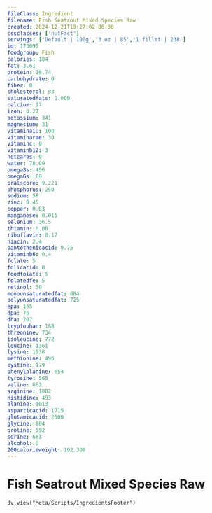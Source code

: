 ```yaml
---
fileClass: Ingredient
filename: Fish Seatrout Mixed Species Raw
created: 2024-12-21T19:27:02-06:00
cssclasses: ['nutFact']
servings: ['Default | 100g','3 oz | 85','1 fillet | 238']
id: 173695
foodgroup: Fish
calories: 104
fat: 3.61
protein: 16.74
carbohydrate: 0
fiber: 0
cholesterol: 83
saturatedfats: 1.009
calcium: 17
iron: 0.27
potassium: 341
magnesium: 31
vitaminaiu: 100
vitaminarae: 30
vitaminc: 0
vitaminb12: 3
netcarbs: 0
water: 78.09
omega3s: 456
omega6s: 69
pralscore: 9.221
phosphorus: 250
sodium: 58
zinc: 0.45
copper: 0.03
manganese: 0.015
selenium: 36.5
thiamin: 0.06
riboflavin: 0.17
niacin: 2.4
pantothenicacid: 0.75
vitaminb6: 0.4
folate: 5
folicacid: 0
foodfolate: 5
folatedfe: 5
retinol: 30
monounsaturatedfat: 884
polyunsaturatedfat: 725
epa: 165
dpa: 76
dha: 207
tryptophan: 188
threonine: 734
isoleucine: 772
leucine: 1361
lysine: 1538
methionine: 496
cystine: 179
phenylalanine: 654
tyrosine: 565
valine: 863
arginine: 1002
histidine: 493
alanine: 1013
asparticacid: 1715
glutamicacid: 2500
glycine: 804
proline: 592
serine: 683
alcohol: 0
200calorieweight: 192.308
---
```


# Fish Seatrout Mixed Species Raw

```dataviewjs
dv.view("Meta/Scripts/IngredientsFooter")
```